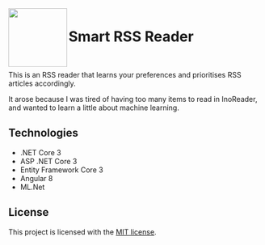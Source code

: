  <img align="left" width="116" height="116" src="https://raw.githubusercontent.com/JasonGT/TechRSSReader/master/.github/icon.png" />
 
 # Smart RSS Reader 

<br/>

This is an RSS reader that learns your preferences and prioritises RSS articles accordingly.

It arose because I was tired of having too many items to read in InoReader, and wanted to learn a little about machine learning. 


## Technologies
* .NET Core 3
* ASP .NET Core 3
* Entity Framework Core 3
* Angular 8
* ML.Net

## License

This project is licensed with the [MIT license](LICENSE).
